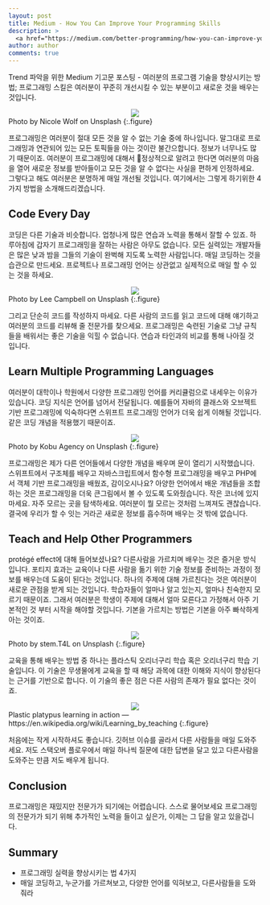 ```yaml
---
layout: post
title: Medium - How You Can Improve Your Programming Skills
description: >
  <a href="https://medium.com/better-programming/how-you-can-improve-your-programming-skills-a439d47c26a4">원문 - Indrek Lasn</a>
author: author
comments: true
---
```


Trend 파악을 위한 Medium 기고문 포스팅 - 여러분의 프로그램 기술을 향상시키는 방법; 프로그래밍 스킬은 여러분이 꾸준히 개선시킬 수 있는 부분이고 새로운 것을 배우는 것입니다.

<center>
<img src="https://miro.medium.com/max/12000/0*u6yRkYLul-w5KTdG"/>
</center>
Photo by Nicole Wolf on Unsplash
{:.figure}

프로그래밍은 여러분이 절대 모든 것을 알 수 없는 기술 중에 하나입니다. 말그대로 프로그래밍과 연관되어 있는 모든 토픽들을 아는 것이란 불간으합니다. 정보가 너무나도 많기 때문이죠. 여러분이 프로그래밍에 대해서 정상적으로 알려고 한다면 여러분의 마음을 열어 새로운 정보를 받아들이고 모든 것을 알 수 없다는 사실을 편하게 인정하세요. 그렇다고 해도 여러분은 분명하게 매일 개선될 것입니다. 여기에서는 그렇게 하기위한 4가지 방법을 소개해드리겠습니다.

## Code Every Day

코딩은 다른 기술과 비슷합니다. 업청나게 많은 연습과 노력을 통해서 잘할 수 있죠. 하루아침에 갑자기 프로그래밍을 잘하는 사람은 아무도 없습니다. 모든 실력있는 개발자들은 많은 낮과 밤을 그들의 기술이 완벅해 지도록 노력한 사람입니다. 매일 코딩하는 것을 습관으로 만드세요. 프로젝트나 프로그래밍 언어는 상관없고 실제적으로 매일 할 수 있는 것을 하세요.

<center>
<img src="https://miro.medium.com/max/12032/0*pPWYjKFH3rAucveT"/>
</center>
Photo by Lee Campbell on Unsplash
{:.figure}

그리고 단순히 코드를 작성하지 마세요. 다른 사람의 코드를 읽고 코드에 대해 얘기하고 여러분의 코드를 리뷰해 줄 전문가를 찾으세요. 프로그래밍은 숙련된 기술로 그냥 규칙들을 배워서는 좋은 기술을 익힐 수 없습니다. 연습과 타인과의 비교를 통해 나아질 것 입니다.

## Learn Multiple Programming Languages

여러분이 대학이나 학원에서 다양한 프로그래밍 언어를 커리큘럼으로 내세우는 이유가 있습니다. 코딩 지식은 언어를 넘어서 전달됩니다. 예를들어 자바의 클래스와 오브젝트 기반 프로그래밍에 익숙하다면 스위프트 프로그래밍 언어가 더욱 쉽게 이해될 것입니다. 같은 코딩 개념을 적용했기 때문이죠.

<center>
<img src="https://miro.medium.com/max/10944/0*A9743QUPd80CZWdQ"/>
</center>
Photo by Kobu Agency on Unsplash
{:.figure}

프로그래밍은 제가 다른 언어들에서 다양한 개념을 배우며 문이 열리기 시작했습니다. 스위프트에서 구조체를 배우고 자바스크립트에서 함수형 프로그래밍을 배우고 PHP에서 객체 기반 프로그래밍을 배웠죠, 감이오시나요? 아양한 언어에서 배운 개념들을 조합하는 것은 프로그래밍을 더욱 큰그림에서 볼 수 있도록 도와줬습니다. 작은 코너에 있지마세요. 자주 모르는 곳을 탐색하세요. 여러분이 뭘 모르는 것처럼 느껴져도 괜찮습니다. 결국에 우리가 할 수 잇는 거라곤 새로운 정보를 흡수하며 배우는 것 밖에 없습니다.

## Teach and Help Other Programmers

 protégé effect에 대해 들어보셨나요? 다른사람을 가르치며 배우는 것은 즐거운 방식입니다. 포티지 효과는 교육이나 다른 사람을 돎기 위한 기술 정보를 준비하는 과정이 정보를 배우는데 도움이 된다는 것입니다. 하나의 주제에 대해 가르친다는 것은 여러분이 새로운 관점을 받게 되는 것입니다. 학습자들이 얼마나 알고 있는지, 얼마나 친숙한지 모르기 때문이죠. 그래서 여러분은 학생이 주제에 대해서 얼마 모른다고 가정해서 아주 기본적인 것 부터 시작을 해야할 것입니다. 기본을 가르치는 방법은 기본을 아주 빠삭하게 아는 것이죠.

<center>
<img src="https://miro.medium.com/max/7360/0*hnYi7meaytdvRIek"/>
</center>
Photo by stem.T4L on Unsplash
{:.figure}

교육을 통해 배우는 방법 중 하나는 플라스틱 오리너구리 학습 혹은 오리너구리 학습 기술입니다. 이 기술은 무생물에게 교육을 할 때 해당 과목에 대한 이해와 지식이 향상된다는 근거를 기반으로 합니다. 이 기술의 좋은 점은 다른 사람의 존재가 필요 없다는 것이죠.
<center>
<img src="https://miro.medium.com/max/3840/1*4DOw7Y4UH7D_v4NRhu7N_w.jpeg"/>
</center>
Plastic platypus learning in action — https://en.wikipedia.org/wiki/Learning_by_teaching
{:.figure}

처음에는 작게 시작하셔도 좋습니다. 깃허브 이슈를 골라서 다른 사람들을 매일 도와주세요. 저도 스택오버 플로우에서 매일 하나씩 질문에 대한 답변을 달고 있고 다른사람을 도와주는 만큼 저도 배우게 됩니다.

## Conclusion

프로그래밍은 재밌지만 전문가가 되기에는 어렵습니다. 스스로 물어보세요 프로그래밍의 전문가가 되기 위해 추가적인 노력을 들이고 싶은가, 이제는 그 답을 알고 있을겁니다.

## Summary
* 프로그래밍 실력을 향상시키는 법 4가지
* 매일 코딩하고, 누군가를 가르쳐보고, 다양한 언어를 익혀보고, 다른사람들을 도와줘라
